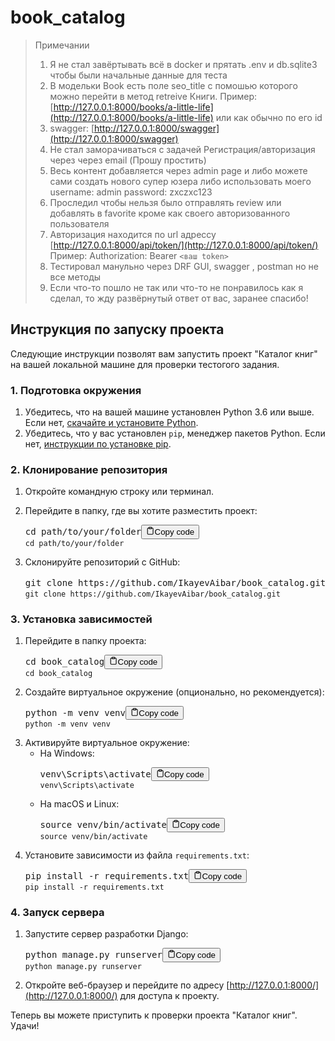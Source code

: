 # book_catalog

> Примечании
>
> 1. Я не стал завёртывать всё в docker и прятать .env и db.sqlite3 чтобы были начальные данные для теста
> 2. В модельки Book есть поле seo_title с помошью которого можно перейти в метод retreive Книги.
>    Пример: [http://127.0.0.1:8000/books/a-little-life](http://127.0.0.1:8000/books/a-little-life) или как обычно по его id
> 3. swagger:  [http://127.0.0.1:8000/swagger](http://127.0.0.1:8000/swagger)
> 4. Не стал заморачиваться с задачей Регистрация/авторизация через через email (Прошу простить)
> 5. Весь контент добавляется через admin page и либо можете сами создать нового супер юзера либо использовать моего
>    username: admin
>    password: zxczxc123
> 6. Проследил чтобы нельзя было отправлять review или добавлять в favorite кроме как своего авторизованного пользователя
> 7. Авторизация находится по url адрессу [http://127.0.0.1:8000/api/token/](http://127.0.0.1:8000/api/token/)
>    Пример: Authorization: Bearer `<ваш token>`
> 8. Тестировал манульно через DRF GUI, swagger , postman но не все методы
> 9. Если что-то пошло не так или что-то не понравилось как я сделал, то жду развёрнутый ответ от вас, заранее спасибо!

## Инструкция по запуску проекта

Следующие инструкции позволят вам запустить проект "Каталог книг" на вашей локальной машине для проверки тестогого задания.

### 1. Подготовка окружения

1. Убедитесь, что на вашей машине установлен Python 3.6 или выше. Если нет, [скачайте и установите Python](https://www.python.org/downloads/).
2. Убедитесь, что у вас установлен `pip`, менеджер пакетов Python. Если нет, [инструкции по установке pip](https://pip.pypa.io/en/stable/installing/).

### 2. Клонирование репозитория

1. Откройте командную строку или терминал.
2. Перейдите в папку, где вы хотите разместить проект:

   <pre><div class="bg-black rounded-md mb-4"><div class="flex items-center relative text-gray-200 bg-gray-800 px-4 py-2 text-xs font-sans justify-between rounded-t-md"><span>cd path/to/your/folder</span><button class="flex ml-auto gap-2"><svg stroke="currentColor" fill="none" stroke-width="2" viewBox="0 0 24 24" stroke-linecap="round" stroke-linejoin="round" class="h-4 w-4" height="1em" width="1em" xmlns="http://www.w3.org/2000/svg"><path d="M16 4h2a2 2 0 0 1 2 2v14a2 2 0 0 1-2 2H6a2 2 0 0 1-2-2V6a2 2 0 0 1 2-2h2"></path><rect x="8" y="2" width="8" height="4" rx="1" ry="1"></rect></svg>Copy code</button></div><div class="p-4 overflow-y-auto"><code class="!whitespace-pre hljs language-bash">cd path/to/your/folder
   </code></div></div></pre>
3. Склонируйте репозиторий с GitHub:

   <pre><div class="bg-black rounded-md mb-4"><div class="flex items-center relative text-gray-200 bg-gray-800 px-4 py-2 text-xs font-sans justify-between rounded-t-md"><span>git clone https://github.com/IkayevAibar/book_catalog.git</span><button class="flex ml-auto gap-2"><svg stroke="currentColor" fill="none" stroke-width="2" viewBox="0 0 24 24" stroke-linecap="round" stroke-linejoin="round" class="h-4 w-4" height="1em" width="1em" xmlns="http://www.w3.org/2000/svg"><path d="M16 4h2a2 2 0 0 1 2 2v14a2 2 0 0 1-2 2H6a2 2 0 0 1-2-2V6a2 2 0 0 1 2-2h2"></path><rect x="8" y="2" width="8" height="4" rx="1" ry="1"></rect></svg>Copy code</button></div><div class="p-4 overflow-y-auto"><code class="!whitespace-pre hljs language-bash">git clone https://github.com/IkayevAibar/book_catalog.git
   </code></div></div></pre>

### 3. Установка зависимостей

1. Перейдите в папку проекта:
   <pre><div class="bg-black rounded-md mb-4"><div class="flex items-center relative text-gray-200 bg-gray-800 px-4 py-2 text-xs font-sans justify-between rounded-t-md"><span>cd book_catalog</span><button class="flex ml-auto gap-2"><svg stroke="currentColor" fill="none" stroke-width="2" viewBox="0 0 24 24" stroke-linecap="round" stroke-linejoin="round" class="h-4 w-4" height="1em" width="1em" xmlns="http://www.w3.org/2000/svg"><path d="M16 4h2a2 2 0 0 1 2 2v14a2 2 0 0 1-2 2H6a2 2 0 0 1-2-2V6a2 2 0 0 1 2-2h2"></path><rect x="8" y="2" width="8" height="4" rx="1" ry="1"></rect></svg>Copy code</button></div><div class="p-4 overflow-y-auto"><code class="!whitespace-pre hljs language-bash">cd book_catalog
   </code></div></div></pre>
2. Создайте виртуальное окружение (опционально, но рекомендуется):
   <pre><div class="bg-black rounded-md mb-4"><div class="flex items-center relative text-gray-200 bg-gray-800 px-4 py-2 text-xs font-sans justify-between rounded-t-md"><span>python -m venv venv</span><button class="flex ml-auto gap-2"><svg stroke="currentColor" fill="none" stroke-width="2" viewBox="0 0 24 24" stroke-linecap="round" stroke-linejoin="round" class="h-4 w-4" height="1em" width="1em" xmlns="http://www.w3.org/2000/svg"><path d="M16 4h2a2 2 0 0 1 2 2v14a2 2 0 0 1-2 2H6a2 2 0 0 1-2-2V6a2 2 0 0 1 2-2h2"></path><rect x="8" y="2" width="8" height="4" rx="1" ry="1"></rect></svg>Copy code</button></div><div class="p-4 overflow-y-auto"><code class="!whitespace-pre hljs language-bash">python -m venv venv
   </code></div></div></pre>
3. Активируйте виртуальное окружение:
   * На Windows:
     <pre><div class="bg-black rounded-md mb-4"><div class="flex items-center relative text-gray-200 bg-gray-800 px-4 py-2 text-xs font-sans justify-between rounded-t-md"><span>venv\Scripts\activate</span><button class="flex ml-auto gap-2"><svg stroke="currentColor" fill="none" stroke-width="2" viewBox="0 0 24 24" stroke-linecap="round" stroke-linejoin="round" class="h-4 w-4" height="1em" width="1em" xmlns="http://www.w3.org/2000/svg"><path d="M16 4h2a2 2 0 0 1 2 2v14a2 2 0 0 1-2 2H6a2 2 0 0 1-2-2V6a2 2 0 0 1 2-2h2"></path><rect x="8" y="2" width="8" height="4" rx="1" ry="1"></rect></svg>Copy code</button></div><div class="p-4 overflow-y-auto"><code class="!whitespace-pre hljs language-bash">venv\Scripts\activate
     </code></div></div></pre>
   * На macOS и Linux:
     <pre><div class="bg-black rounded-md mb-4"><div class="flex items-center relative text-gray-200 bg-gray-800 px-4 py-2 text-xs font-sans justify-between rounded-t-md"><span>source venv/bin/activate</span><button class="flex ml-auto gap-2"><svg stroke="currentColor" fill="none" stroke-width="2" viewBox="0 0 24 24" stroke-linecap="round" stroke-linejoin="round" class="h-4 w-4" height="1em" width="1em" xmlns="http://www.w3.org/2000/svg"><path d="M16 4h2a2 2 0 0 1 2 2v14a2 2 0 0 1-2 2H6a2 2 0 0 1-2-2V6a2 2 0 0 1 2-2h2"></path><rect x="8" y="2" width="8" height="4" rx="1" ry="1"></rect></svg>Copy code</button></div><div class="p-4 overflow-y-auto"><code class="!whitespace-pre hljs language-bash">source venv/bin/activate
     </code></div></div></pre>
4. Установите зависимости из файла `requirements.txt`:
   <pre><div class="bg-black rounded-md mb-4"><div class="flex items-center relative text-gray-200 bg-gray-800 px-4 py-2 text-xs font-sans justify-between rounded-t-md"><span>pip install -r requirements.txt</span><button class="flex ml-auto gap-2"><svg stroke="currentColor" fill="none" stroke-width="2" viewBox="0 0 24 24" stroke-linecap="round" stroke-linejoin="round" class="h-4 w-4" height="1em" width="1em" xmlns="http://www.w3.org/2000/svg"><path d="M16 4h2a2 2 0 0 1 2 2v14a2 2 0 0 1-2 2H6a2 2 0 0 1-2-2V6a2 2 0 0 1 2-2h2"></path><rect x="8" y="2" width="8" height="4" rx="1" ry="1"></rect></svg>Copy code</button></div><div class="p-4 overflow-y-auto"><code class="!whitespace-pre hljs language-bash">pip install -r requirements.txt
   </code></div></div></pre>

### 4. Запуск сервера

1. Запустите сервер разработки Django:
   <pre><div class="bg-black rounded-md mb-4"><div class="flex items-center relative text-gray-200 bg-gray-800 px-4 py-2 text-xs font-sans justify-between rounded-t-md"><span>python manage.py runserver</span><button class="flex ml-auto gap-2"><svg stroke="currentColor" fill="none" stroke-width="2" viewBox="0 0 24 24" stroke-linecap="round" stroke-linejoin="round" class="h-4 w-4" height="1em" width="1em" xmlns="http://www.w3.org/2000/svg"><path d="M16 4h2a2 2 0 0 1 2 2v14a2 2 0 0 1-2 2H6a2 2 0 0 1-2-2V6a2 2 0 0 1 2-2h2"></path><rect x="8" y="2" width="8" height="4" rx="1" ry="1"></rect></svg>Copy code</button></div><div class="p-4 overflow-y-auto"><code class="!whitespace-pre hljs language-bash">python manage.py runserver
   </code></div></div></pre>
2. Откройте веб-браузер и перейдите по адресу [http://127.0.0.1:8000/](http://127.0.0.1:8000/) для доступа к проекту.

Теперь вы можете приступить к проверки проекта "Каталог книг". Удачи!
